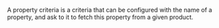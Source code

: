 A property criteria is a criteria that can be configured with the name of a property, and ask to it to fetch this property from a given product. 
